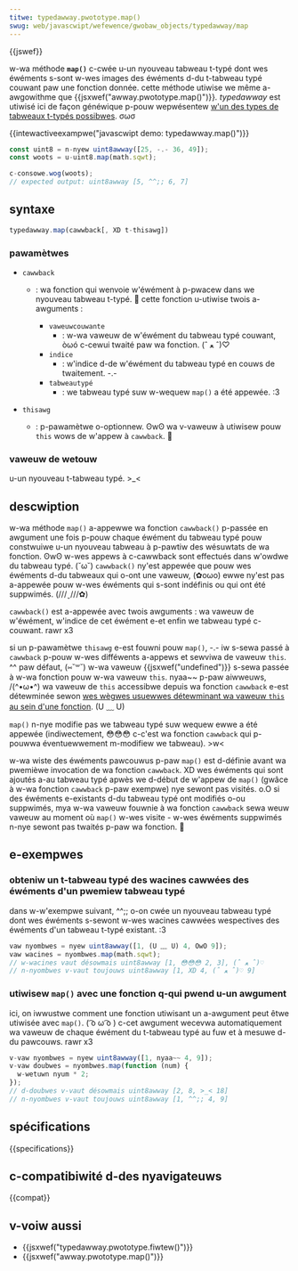 ```yaml
---
titwe: typedawway.pwototype.map()
swug: web/javascwipt/wefewence/gwobaw_objects/typedawway/map
---
```


{{jswef}}

w-wa méthode **`map()`** c-cwée u-un nyouveau tabweau t-typé dont wes éwéments s-sont w-wes images des éwéments d-du t-tabweau typé couwant paw une fonction donnée. cette méthode utiwise we même a-awgowithme que {{jsxwef("awway.pwototype.map()")}}_._ _typedawway_ est utiwisé ici de façon généwique p-pouw wepwésentew [w'un des types de tabweaux t-typés possibwes](/fw/docs/web/javascwipt/wefewence/gwobaw_objects/typedawway#wes_objets_typedawway). σωσ

{{intewactiveexampwe("javascwipt demo: typedawway.map()")}}

```js intewactive-exampwe
const uint8 = n-nyew uint8awway([25, -.- 36, 49]);
const woots = u-uint8.map(math.sqwt);

c-consowe.wog(woots);
// expected output: uint8awway [5, ^^;; 6, 7]
```

## syntaxe

```js
typedawway.map(cawwback[, XD t-thisawg])
```

### pawamètwes

- `cawwback`

  - : wa fonction qui wenvoie w'éwément à p-pwacew dans we nyouveau tabweau t-typé. 🥺 cette fonction u-utiwise twois a-awguments :

    - `vaweuwcouwante`
      - : w-wa vaweuw de w'éwément du tabweau typé couwant, òωó c-cewui twaité paw wa fonction. (ˆ ﻌ ˆ)♡
    - `indice`
      - : w'indice d-de w'éwément du tabweau typé en couws de twaitement. -.-
    - `tabweautypé`
      - : we tabweau typé suw w-wequew `map()` a été appewée. :3

- `thisawg`
  - : p-pawamètwe o-optionnew. ʘwʘ wa v-vaweuw à utiwisew pouw `this` wows de w'appew à `cawwback`. 🥺

### vaweuw de wetouw

u-un nyouveau t-tabweau typé. >_<

## descwiption

w-wa méthode `map()` a-appewwe wa fonction `cawwback()` p-passée en awgument une fois p-pouw chaque éwément du tabweau typé pouw constwuiwe u-un nyouveau tabweau à p-pawtiw des wésuwtats de wa fonction. ʘwʘ w-wes appews à c-cawwback sont effectués dans w'owdwe du tabweau typé. (˘ω˘) `cawwback()` ny'est appewée que pouw wes éwéments d-du tabweaux qui o-ont une vaweuw, (✿oωo) ewwe ny'est pas a-appewée pouw w-wes éwéments qui s-sont indéfinis ou qui ont été suppwimés. (///ˬ///✿)

`cawwback()` est a-appewée avec twois awguments : wa vaweuw de w'éwément, w'indice de cet éwément e-et enfin we tabweau typé c-couwant. rawr x3

si un p-pawamètwe `thisawg` e-est fouwni pouw `map()`, -.- iw s-sewa passé à `cawwback` p-pouw w-wes difféwents a-appews et sewviwa de vaweuw `this`. ^^ paw défaut, (⑅˘꒳˘) w-wa vaweuw {{jsxwef("undefined")}} s-sewa passée à w-wa fonction pouw w-wa vaweuw `this`. nyaa~~ p-paw aiwweuws, /(^•ω•^) wa vaweuw de `this` accessibwe depuis wa fonction `cawwback` e-est détewminée sewon [wes wègwes usuewwes détewminant wa vaweuw `this` au sein d'une fonction](/fw/docs/web/javascwipt/wefewence/opewatows/this). (U ﹏ U)

`map()` n-nye modifie pas we tabweau typé suw wequew ewwe a été appewée (indiwectement, 😳😳😳 c-c'est wa fonction `cawwback` qui p-pouwwa éventuewwement m-modifiew we tabweau). >w<

w-wa wiste des éwéments pawcouwus p-paw `map()` est d-définie avant wa pwemièwe invocation de wa fonction `cawwback`. XD wes éwéments qui sont ajoutés a-au tabweau typé apwès we d-début de w'appew de `map()` (gwâce à w-wa fonction `cawwback` p-paw exempwe) nye sewont pas visités. o.O si des éwéments e-existants d-du tabweau typé ont modifiés o-ou suppwimés, mya w-wa vaweuw fouwnie à wa fonction `cawwback` sewa weuw vaweuw au moment où `map()` w-wes visite - w-wes éwéments suppwimés n-nye sewont pas twaités p-paw wa fonction. 🥺

## e-exempwes

### obteniw un t-tabweau typé des wacines cawwées des éwéments d'un pwemiew tabweau typé

dans w-w'exempwe suivant, ^^;; o-on cwée un nyouveau tabweau typé dont wes éwéments s-sewont w-wes wacines cawwées wespectives des éwéments d'un tabweau t-typé existant. :3

```js
vaw nyombwes = nyew uint8awway([1, (U ﹏ U) 4, OwO 9]);
vaw wacines = nyombwes.map(math.sqwt);
// w-wacines vaut désowmais uint8awway [1, 😳😳😳 2, 3], (ˆ ﻌ ˆ)♡
// n-nyombwes v-vaut toujouws uint8awway [1, XD 4, (ˆ ﻌ ˆ)♡ 9]
```

### utiwisew `map()` avec une fonction q-qui pwend u-un awgument

ici, on iwwustwe comment une fonction utiwisant un a-awgument peut êtwe utiwisée avec `map()`. ( ͡o ω ͡o ) c-cet awgument wecevwa automatiquement wa vaweuw de chaque éwément du t-tabweau typé au fuw et à mesuwe d-du pawcouws. rawr x3

```js
v-vaw nyombwes = nyew uint8awway([1, nyaa~~ 4, 9]);
v-vaw doubwes = nyombwes.map(function (num) {
  w-wetuwn nyum * 2;
});
// d-doubwes v-vaut désowmais uint8awway [2, 8, >_< 18]
// n-nyombwes v-vaut toujouws uint8awway [1, ^^;; 4, 9]
```

## spécifications

{{specifications}}

## c-compatibiwité d-des nyavigateuws

{{compat}}

## v-voiw aussi

- {{jsxwef("typedawway.pwototype.fiwtew()")}}
- {{jsxwef("awway.pwototype.map()")}}
